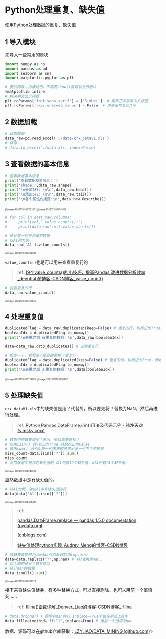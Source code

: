# Python处理重复、缺失值

使用Python处理数据的重复、缺失值

## 1 导入模块

先导入一些常用的模块

```python
import numpy as np
import pandas as pd
import seaborn as sns
import matplotlib.pyplot as plt

# 魔法函数：内嵌绘图，不需要show()就可以显示图片
%matplotlib inline 
# 解决中文显示问题
plt.rcParams['font.sans-serif'] = ['SimHei']  # 用来正常显示中文标签
plt.rcParams['axes.unicode_minus'] = False  # 用来正常显示负号
```

## 2 数据加载

```python
# 读取数据
data_raw=pd.read_excel('./data/crx_dataV1.xls')
# 保存
# data.to_excel('./data.xls',index=False)
```

## 3 查看数据的基本信息

```python
# 查看数据基本信息
print('查看数据基本信息：')
print('shape:',data_raw.shape)
print('\n头部5行: \n\n',data_raw.head())
print('\n尾部5行: \n\n',data_raw.tail())
print('\n各个属性的摘要:\n',data_raw.describe())
```

<img src="https://liaozhiyi.oss-cn-guangzhou.aliyuncs.com/img/image-20221016183118267.png" alt="image-20221016183118267" style="zoom:50%;" />

<img src="https://liaozhiyi.oss-cn-guangzhou.aliyuncs.com/img/image-20221016183141015.png" alt="image-20221016183141015" style="zoom:50%;" />

```python
# for col in data_raw.columns:
#     print(col,' value_counts():')
#     print(data_raw[col].value_counts())

# 统计某一列各种值的数量
# 以A1列为例
data_raw['A1'].value_counts()
```

<img src="https://liaozhiyi.oss-cn-guangzhou.aliyuncs.com/img/image-20221016183232810.png" alt="image-20221016183232810" style="zoom:50%;" />

`value_counts()`也是可以用来查看重复行的

>ref: [(9个value_counts()的小技巧，提高Pandas 改进数据分析效率_deephub的博客-CSDN博客_value_count()](https://blog.csdn.net/deephub/article/details/120073895?ops_request_misc=%7B%22request%5Fid%22%3A%22166590647316782417092324%22%2C%22scm%22%3A%2220140713.130102334..%22%7D&request_id=166590647316782417092324&biz_id=0&utm_medium=distribute.pc_search_result.none-task-blog-2~all~sobaiduend~default-3-120073895-null-null.142^v56^new_blog_pos_by_title,201^v3^control_2&utm_term=value_counts&spm=1018.2226.3001.4187)

```python
# 查看重复的行
data_raw.value_counts()
```

<img src="https://liaozhiyi.oss-cn-guangzhou.aliyuncs.com/img/image-20221016183419635.png" alt="image-20221016183419635" style="zoom:50%;" />

## 4 处理重复值

```python
duplicatedFlag = data_raw.duplicated(keep=False) # 重复的行，均标记为True，例如，若行2,4,6是重复的，则全部标记为True
booleanIdx = duplicatedFlag.to_numpy()
print('\n去重之前,有重复的数据：\n',data_raw[booleanIdx])

data=data_raw.drop_duplicates() # 去除重复行

# 检查一下，看看是不是真的删掉了重复行
duplicatedFlag = data.duplicated(keep=False) # 重复的行，均标记为True，例如，若行2,4,6是重复的，则全部标记为True
booleanIdx = duplicatedFlag.to_numpy()
print('\n去重之后,无重复的数据：\n',data[booleanIdx])
```

<img src="https://liaozhiyi.oss-cn-guangzhou.aliyuncs.com/img/image-20221016183721663.png" alt="image-20221016183721663" style="zoom:50%;" />

<img src="https://liaozhiyi.oss-cn-guangzhou.aliyuncs.com/img/image-20221016183808267.png" alt="image-20221016183808267" style="zoom:50%;" />

## 5 处理缺失值

`crx_dataV1.xls`中的缺失值是用？代替的，所以要先将？替换为NaN，然后再进行处理。

> ref: [Python Pandas DataFrame.isin()用法及代码示例 - 纯净天空 (vimsky.com)](https://vimsky.com/examples/usage/python-pandas-dataframe-isin.html)

```python
# 数据中的缺失值用？表示，所以需要查找？
# 先用isin() 将?标记为True,其余标记为False
# 再用sum() 分别对每一列求和即可求出没一列中？的数量
miss_count=data.isin(['?']).sum() 
miss_count
# 显然数据中是存在缺失值的（A1列有12个缺失值，A14列有13个缺失值）
```

<img src="https://liaozhiyi.oss-cn-guangzhou.aliyuncs.com/img/image-20221016184247267.png" alt="image-20221016184247267" style="zoom:50%;" />

显然数据中是有缺失值的。

```python
# 以A1为例，输出A1中有缺失值的行
data[data['A1'].isin(['?'])]
```

<img src="https://liaozhiyi.oss-cn-guangzhou.aliyuncs.com/img/image-20221016184456483.png" alt="image-20221016184456483" style="zoom:50%;" />

> ref: 
>
> [pandas.DataFrame.replace — pandas 1.5.0 documentation (pydata.org)](https://pandas.pydata.org/pandas-docs/stable/reference/api/pandas.DataFrame.replace.html)
>
> [(cnblogs.com)](https://www.cnblogs.com/Allen-rg/p/10148212.html)
>
> [ 缺失值处理python实现_Audrey_Meng的博客-CSDN博客](https://blog.csdn.net/weixin_42902413/article/details/87856623?ops_request_misc=%7B%22request%5Fid%22%3A%22166591157616782425195155%22%2C%22scm%22%3A%2220140713.130102334..%22%7D&request_id=166591157616782425195155&biz_id=0&utm_medium=distribute.pc_search_result.none-task-blog-2~all~top_positive~default-2-87856623-null-null.142^v56^new_blog_pos_by_title,201^v3^control_2&utm_term=python缺失值处理&spm=1018.2226.3001.4187)

```python
# 将缺失值替换为pandas可以处理的值(np.nan)
data=data.replace("?",np.nan) # 将?替换为nan,
# 和上面的统计？数量类似
# 统计nan的数量
data.isnull().sum()
```

<img src="https://liaozhiyi.oss-cn-guangzhou.aliyuncs.com/img/image-20221016184746728.png" alt="image-20221016184746728" style="zoom:50%;" />

接下来将缺失值替换，有多种替换方式，可以直接删除、也可以用前一个值填充......

> ref: [ fillna()函数详解_Denver_Liao的博客-CSDN博客_.fillna](https://blog.csdn.net/weixin_39549734/article/details/81221276?ops_request_misc=%7B%22request%5Fid%22%3A%22166591399616781432979044%22%2C%22scm%22%3A%2220140713.130102334..%22%7D&request_id=166591399616781432979044&biz_id=0&utm_medium=distribute.pc_search_result.none-task-blog-2~all~top_positive~default-1-81221276-null-null.142^v56^new_blog_pos_by_title,201^v3^control_2&utm_term=fillna&spm=1018.2226.3001.4187)

```python
# data.dropna() # 删除有nan的行,inplace=True才会在原表上操作
data.fillna(method='ffill',inplace=True) # 用前一个值填充nan
```

数据、源码可以在github仓库获取：[LZYLIAO/DATA_MINING (github.com)](https://github.com/LZYLIAO/DATA_MINING)✨